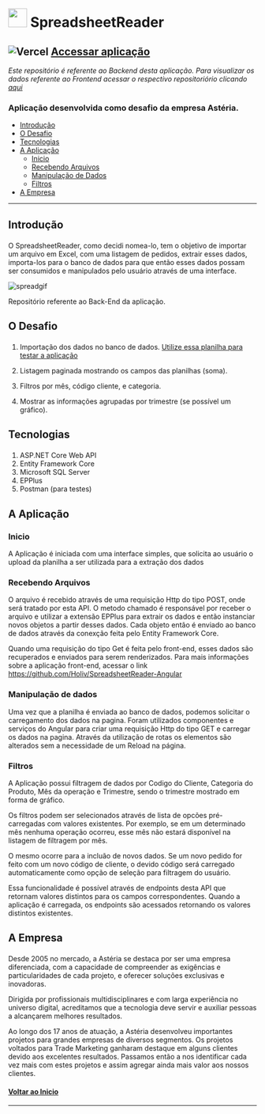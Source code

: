 # <img id='start' width='38px' src='https://user-images.githubusercontent.com/97141987/218549906-516b7d3d-b535-4f23-9c5f-3d218005ebcc.png'> SpreadsheetReader 

## ![Vercel](https://vercelbadge.vercel.app/api/holiv/SpreadsheetReader-Angular) [Accessar aplicação](https://spreadsheet-reader.vercel.app/)

<i>Este repositório é referente ao Backend desta aplicação. Para visualizar os dados referente ao Frontend acessar o respectivo repositoriório clicando [aqui](https://github.com/Holiv/SpreadsheetReader-Angular)</i>

### Aplicação desenvolvida como desafio da empresa Astéria.

- <a href="#intro">Introdução</a>
- <a href="#desafio">O Desafio</a>
- <a href="#tech">Tecnologias</a>
- <a href="#apli">A Aplicação</a>
  - <a href="#inicio">Inicio</a>
  - <a href="#rec">Recebendo Arquivos</a>
  - <a href="#manip">Manipulação de Dados</a>
  - <a href='#filtro'>Filtros</a>
- <a href="#emp">A Empresa</a>

---
## <p id="#intro">Introdução</p>

O SpreadsheetReader, como decidi nomea-lo, tem o objetivo de importar um arquivo em Excel, com uma listagem de pedidos, extrair esses dados, importa-los para o banco de dados para que então esses dados possam ser consumidos e manipulados pelo usuário através de uma interface.

![spreadgif](https://user-images.githubusercontent.com/97141987/218546270-14577d20-4550-46dc-92cf-4a943c90714e.gif)

Repositório referente ao Back-End da aplicação.

## <p id="#desafio">O Desafio</p>

1. Importação dos dados no banco de dados. [Utilize essa planilha para testar a aplicação](https://github.com/Holiv/SpreadsheetReader-ASP.NETCoreWebAPI/files/10725461/sheet_dummy_data.xlsx)

2. Listagem paginada mostrando os campos das planilhas (soma).
3. Filtros por mês, código cliente, e categoria.
4. Mostrar as informações agrupadas por trimestre (se possível um gráfico).
## <p id="#tech">Tecnologias</p>
1. ASP.NET Core Web API
2. Entity Framework Core
3. Microsoft SQL Server
4. EPPlus
5. Postman (para testes)

## <p id="#apli">A Aplicação</p>
### <p id="#inicio">Inicio</p>
A Aplicação é iniciada com uma interface simples, que solicita ao usuário o upload da planilha a ser utilizada para a extração dos dados

### <p id="#rec">Recebendo Arquivos</p>
O arquivo é recebido através de uma requisição Http do tipo POST, onde será tratado por esta API.
O metodo chamado é responsável por receber o arquivo e utilizar a extensão EPPlus para extrair os dados e então instanciar novos objetos a partir desses dados. Cada objeto então é enviado ao banco de dados através da conexção feita pelo Entity Framework Core.

Quando uma requisição do tipo Get é feita pelo front-end, esses dados são recuperados e enviados para serem renderizados. Para mais informações sobre a aplicação front-end, acessar o link https://github.com/Holiv/SpreadsheetReader-Angular

### <p id="#manip">Manipulação de dados</p>
Uma vez que a planilha é enviada ao banco de dados, podemos solicitar o carregamento dos dados na pagina.
Foram utilizados componentes e serviços do Angular para criar uma requisição Http do tipo GET e carregar os dados na pagina. 
Através da utilização de rotas os elementos são alterados sem a necessidade de um Reload na página.

### <p id="#filtro">Filtros</p>
A Aplicação possui filtragem de dados por Codigo do Cliente, Categoria do Produto, Mês da operação e Trimestre, sendo o trimestre mostrado em forma de gráfico.

Os filtros podem ser selecionados através de lista de opcões pré-carregadas com valores existentes. Por exemplo, se em um determinado mês nenhuma operação ocorreu, esse mês não estará disponível na listagem de filtragem por mês.

O mesmo ocorre para a incluão de novos dados. Se um novo pedido for feito com um novo código de cliente, o devido código será carregado automaticamente como opção de seleção para filtragem do usuário.

Essa funcionalidade é possível através de endpoints desta API que retornam valores distintos para os campos correspondentes. Quando a aplicação é carregada, os endpoints são acessados retornando os valores distintos existentes.

## <p id="#carr">A Empresa</p>
Desde 2005 no mercado, a Astéria se destaca por ser uma empresa diferenciada, com a capacidade de compreender as exigências e particularidades de cada projeto, e oferecer soluções exclusivas e inovadoras.

Dirigida por profissionais multidisciplinares e com larga experiência no universo digital, acreditamos que a tecnologia deve servir e auxiliar pessoas a alcançarem melhores resultados.

Ao longo dos 17 anos de atuação, a Astéria desenvolveu importantes projetos para grandes empresas de diversos segmentos. Os projetos voltados para Trade Marketing ganharam destaque em alguns clientes devido aos excelentes resultados. Passamos então a nos identificar cada vez mais com estes projetos e assim agregar ainda mais valor aos nossos clientes.
#### <a href="#start">Voltar ao Inicio</a>
---
